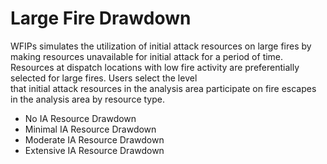 <link href="wfips.css" rel="stylesheet" type="text/css">

<head><title>WFIPS: Large Fire Drawdown</title></head>

Large Fire Drawdown
==============

WFIPs simulates the utilization of initial attack resources on large
fires by making resources unavailable for initial attack for a
period of time. Resources at dispatch locations with low fire activity 
are preferentially selected for large fires.  Users select the level  
that initial attack resources in the analysis area participate on 
fire escapes in the analysis area by resource type.

- No IA Resource Drawdown
- Minimal IA Resource Drawdown
- Moderate IA Resource Drawdown
- Extensive IA Resource Drawdown



 